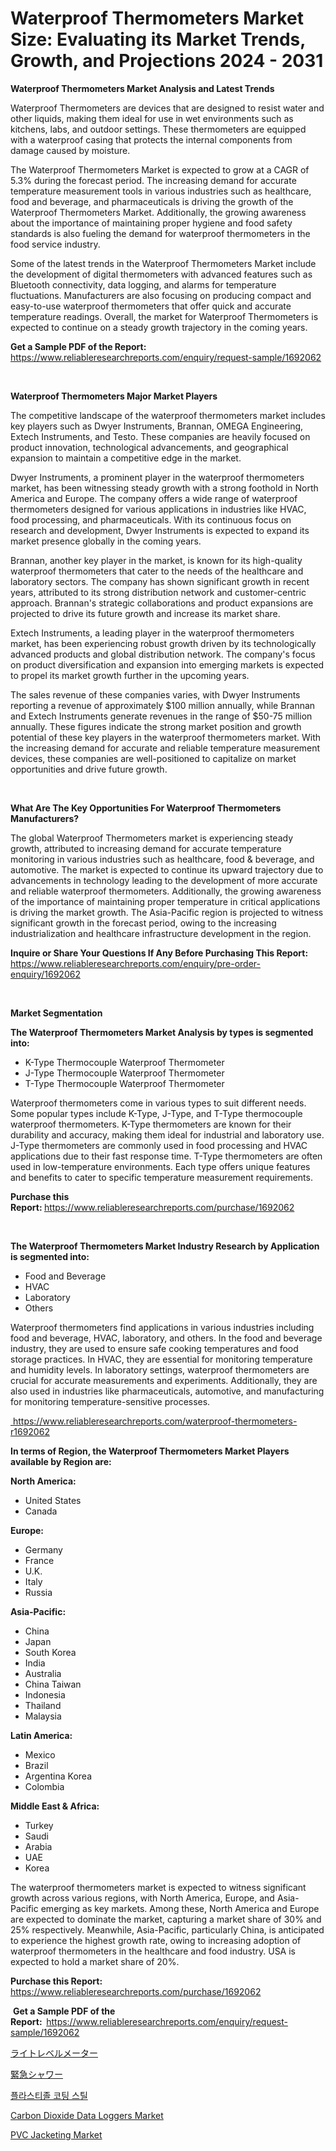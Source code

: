 <p><h1>Waterproof Thermometers Market Size: Evaluating its Market Trends, Growth, and Projections 2024 - 2031</h1></p><p><strong>Waterproof Thermometers Market Analysis and Latest Trends</strong></p>
<p><p>Waterproof Thermometers are devices that are designed to resist water and other liquids, making them ideal for use in wet environments such as kitchens, labs, and outdoor settings. These thermometers are equipped with a waterproof casing that protects the internal components from damage caused by moisture. </p><p>The Waterproof Thermometers Market is expected to grow at a CAGR of 5.3% during the forecast period. The increasing demand for accurate temperature measurement tools in various industries such as healthcare, food and beverage, and pharmaceuticals is driving the growth of the Waterproof Thermometers Market. Additionally, the growing awareness about the importance of maintaining proper hygiene and food safety standards is also fueling the demand for waterproof thermometers in the food service industry.</p><p>Some of the latest trends in the Waterproof Thermometers Market include the development of digital thermometers with advanced features such as Bluetooth connectivity, data logging, and alarms for temperature fluctuations. Manufacturers are also focusing on producing compact and easy-to-use waterproof thermometers that offer quick and accurate temperature readings. Overall, the market for Waterproof Thermometers is expected to continue on a steady growth trajectory in the coming years.</p></p>
<p><strong>Get a Sample PDF of the Report:&nbsp;</strong> <a href="https://www.reliableresearchreports.com/enquiry/request-sample/1692062">https://www.reliableresearchreports.com/enquiry/request-sample/1692062</a></p>
<p>&nbsp;</p>
<p><strong>Waterproof Thermometers Major Market Players</strong></p>
<p><p>The competitive landscape of the waterproof thermometers market includes key players such as Dwyer Instruments, Brannan, OMEGA Engineering, Extech Instruments, and Testo. These companies are heavily focused on product innovation, technological advancements, and geographical expansion to maintain a competitive edge in the market.</p><p>Dwyer Instruments, a prominent player in the waterproof thermometers market, has been witnessing steady growth with a strong foothold in North America and Europe. The company offers a wide range of waterproof thermometers designed for various applications in industries like HVAC, food processing, and pharmaceuticals. With its continuous focus on research and development, Dwyer Instruments is expected to expand its market presence globally in the coming years.</p><p>Brannan, another key player in the market, is known for its high-quality waterproof thermometers that cater to the needs of the healthcare and laboratory sectors. The company has shown significant growth in recent years, attributed to its strong distribution network and customer-centric approach. Brannan's strategic collaborations and product expansions are projected to drive its future growth and increase its market share.</p><p>Extech Instruments, a leading player in the waterproof thermometers market, has been experiencing robust growth driven by its technologically advanced products and global distribution network. The company's focus on product diversification and expansion into emerging markets is expected to propel its market growth further in the upcoming years.</p><p>The sales revenue of these companies varies, with Dwyer Instruments reporting a revenue of approximately $100 million annually, while Brannan and Extech Instruments generate revenues in the range of $50-75 million annually. These figures indicate the strong market position and growth potential of these key players in the waterproof thermometers market. With the increasing demand for accurate and reliable temperature measurement devices, these companies are well-positioned to capitalize on market opportunities and drive future growth.</p></p>
<p>&nbsp;</p>
<p><strong>What Are The Key Opportunities For Waterproof Thermometers Manufacturers?</strong></p>
<p><p>The global Waterproof Thermometers market is experiencing steady growth, attributed to increasing demand for accurate temperature monitoring in various industries such as healthcare, food & beverage, and automotive. The market is expected to continue its upward trajectory due to advancements in technology leading to the development of more accurate and reliable waterproof thermometers. Additionally, the growing awareness of the importance of maintaining proper temperature in critical applications is driving the market growth. The Asia-Pacific region is projected to witness significant growth in the forecast period, owing to the increasing industrialization and healthcare infrastructure development in the region.</p></p>
<p><strong>Inquire or Share Your Questions If Any Before Purchasing This Report:</strong> <a href="https://www.reliableresearchreports.com/enquiry/pre-order-enquiry/1692062">https://www.reliableresearchreports.com/enquiry/pre-order-enquiry/1692062</a></p>
<p>&nbsp;</p>
<p><strong>Market Segmentation</strong></p>
<p><strong>The Waterproof Thermometers Market Analysis by types is segmented into:</strong></p>
<p><ul><li>K-Type Thermocouple Waterproof Thermometer</li><li>J-Type Thermocouple Waterproof Thermometer</li><li>T-Type Thermocouple Waterproof Thermometer</li></ul></p>
<p><p>Waterproof thermometers come in various types to suit different needs. Some popular types include K-Type, J-Type, and T-Type thermocouple waterproof thermometers. K-Type thermometers are known for their durability and accuracy, making them ideal for industrial and laboratory use. J-Type thermometers are commonly used in food processing and HVAC applications due to their fast response time. T-Type thermometers are often used in low-temperature environments. Each type offers unique features and benefits to cater to specific temperature measurement requirements.</p></p>
<p><strong>Purchase this Report:&nbsp;</strong><a href="https://www.reliableresearchreports.com/purchase/1692062">https://www.reliableresearchreports.com/purchase/1692062</a></p>
<p>&nbsp;</p>
<p><strong>The Waterproof Thermometers Market Industry Research by Application is segmented into:</strong></p>
<p><ul><li>Food and Beverage</li><li>HVAC</li><li>Laboratory</li><li>Others</li></ul></p>
<p><p>Waterproof thermometers find applications in various industries including food and beverage, HVAC, laboratory, and others. In the food and beverage industry, they are used to ensure safe cooking temperatures and food storage practices. In HVAC, they are essential for monitoring temperature and humidity levels. In laboratory settings, waterproof thermometers are crucial for accurate measurements and experiments. Additionally, they are also used in industries like pharmaceuticals, automotive, and manufacturing for monitoring temperature-sensitive processes.</p></p>
<p><a href="https://www.reliableresearchreports.com/waterproof-thermometers-r1692062">&nbsp;https://www.reliableresearchreports.com/waterproof-thermometers-r1692062</a></p>
<p><strong>In terms of Region, the Waterproof Thermometers Market Players available by Region are:</strong></p>
<p>
    <p> <strong> North America: </strong>
        <ul>
            <li>United States</li>
            <li>Canada</li>
        </ul>
        </p> 
    <p> <strong> Europe: </strong>
        <ul>
            <li>Germany</li>
            <li>France</li>
            <li>U.K.</li>
            <li>Italy</li>
            <li>Russia</li>
        </ul>
        </p> 
    <p> <strong> Asia-Pacific: </strong>
        <ul>
            <li>China</li>
            <li>Japan</li>
            <li>South Korea</li>
            <li>India</li>
            <li>Australia</li>
            <li>China Taiwan</li>
            <li>Indonesia</li>
            <li>Thailand</li>
            <li>Malaysia</li>
        </ul>
        </p> 
    <p> <strong> Latin America: </strong>
        <ul>
            <li>Mexico</li>
            <li>Brazil</li>
            <li>Argentina Korea</li>
            <li>Colombia</li>
        </ul>
        </p> 
    <p> <strong> Middle East & Africa: </strong>
        <ul>
            <li>Turkey</li>
            <li>Saudi</li>
            <li>Arabia</li>
            <li>UAE</li>
            <li>Korea</li>
        </ul>
    </p>
    </p>
<p><p>The waterproof thermometers market is expected to witness significant growth across various regions, with North America, Europe, and Asia-Pacific emerging as key markets. Among these, North America and Europe are expected to dominate the market, capturing a market share of 30% and 25% respectively. Meanwhile, Asia-Pacific, particularly China, is anticipated to experience the highest growth rate, owing to increasing adoption of waterproof thermometers in the healthcare and food industry. USA is expected to hold a market share of 20%.</p></p>
<p><strong>Purchase this Report: </strong><a href="https://www.reliableresearchreports.com/purchase/1692062">https://www.reliableresearchreports.com/purchase/1692062</a></p>
<p>&nbsp;<strong>Get a Sample PDF of the Report:&nbsp;&nbsp;</strong><a href="https://www.reliableresearchreports.com/enquiry/request-sample/1692062">https://www.reliableresearchreports.com/enquiry/request-sample/1692062</a></p>
<p><strong></strong></p>
<p><p><a href="https://github.com/nxboeu02965442/Market-Research-Report-List-1/blob/main/868831034025.md">ライトレベルメーター</a></p><p><a href="https://github.com/moulafa/Market-Research-Report-List-1/blob/main/523698934027.md">緊急シャワー</a></p><p><a href="https://github.com/mpodehpw07370073/Market-Research-Report-List-1/blob/main/229738531213.md">플라스티졸 코팅 스틸</a></p><p><a href="https://github.com/ruddyyedelwadw/Market-Research-Report-List-2/blob/main/carbon-dioxide-data-loggers-market.md">Carbon Dioxide Data Loggers Market</a></p><p><a href="https://issuu.com/reportprime-2/docs/pvc-jacketing-market-size-2030.pptx">PVC Jacketing Market</a></p></p>